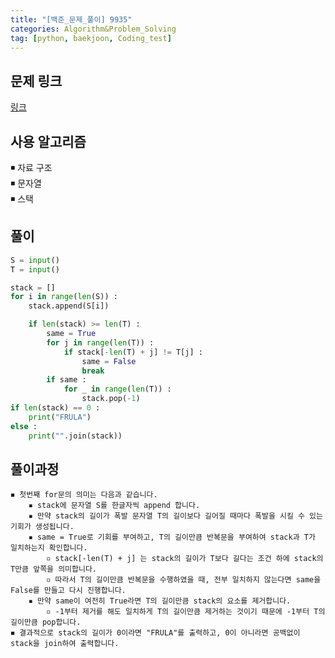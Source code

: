 ```yaml
---
title: "[백준_문제_풀이] 9935" 
categories: Algorithm&Problem_Solving
tag: [python, baekjoon, Coding_test]
---
```


## 문제 링크

[링크](https://www.acmicpc.net/problem/9935)

## 사용 알고리즘

◾ 자료 구조    
◾ 문자열   
◾ 스택   

## 풀이
```python
S = input()
T = input()

stack = [] 
for i in range(len(S)) : 
    stack.append(S[i])

    if len(stack) >= len(T) : 
        same = True 
        for j in range(len(T)) : 
            if stack[-len(T) + j] != T[j] : 
                same = False 
                break
        if same : 
            for _ in range(len(T)) : 
                stack.pop(-1)
if len(stack) == 0 : 
    print("FRULA")
else : 
    print("".join(stack))
```

## 풀이과정

    ◾ 첫번째 for문의 의미는 다음과 같습니다. 
        ▪ stack에 문자열 S를 한글자씩 append 합니다. 
        ▪ 만약 stack의 길이가 폭발 문자열 T의 길이보다 길어질 때마다 폭발을 시킬 수 있는 기회가 생성됩니다. 
        ▪ same = True로 기회를 부여하고, T의 길이만큼 반복문을 부여하여 stack과 T가 일치하는지 확인합니다. 
            ▫ stack[-len(T) + j] 는 stack의 길이가 T보다 길다는 조건 하에 stack의 T만큼 앞쪽을 의미합니다.
            ▫ 따라서 T의 길이만큼 반복문을 수행하였을 때, 전부 일치하지 않는다면 same을 False를 만들고 다시 진행합니다. 
        ▪ 만약 same이 여전히 True라면 T의 길이만큼 stack의 요소를 제거합니다. 
            ▫ -1부터 제거를 해도 일치하게 T의 길이만큼 제거하는 것이기 때문에 -1부터 T의 길이만큼 pop합니다. 
    ◾ 결과적으로 stack의 길이가 0이라면 "FRULA"를 출력하고, 0이 아니라면 공백없이 stack을 join하여 출력합니다. 